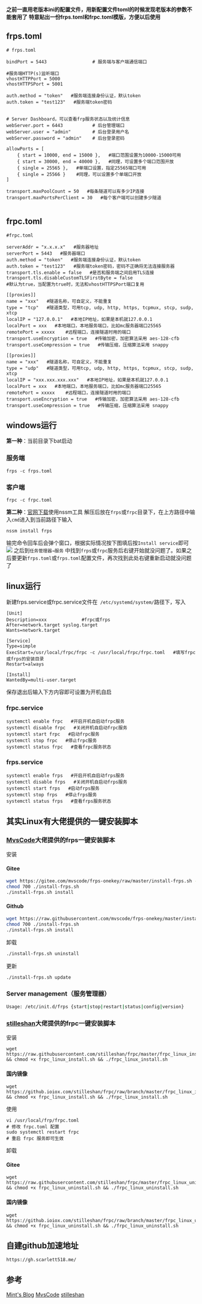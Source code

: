 **之前一直用老版本ini的配置文件，用新配置文件toml的时候发现老版本的参数不能套用了**
**特意贴出一份frps.toml和frpc.toml模版，方便以后使用**
## frps.toml
```
# frps.toml

bindPort = 5443 				# 服务端与客户端通信端口

#服务端HTTP(s)监听端口
vhostHTTPPort = 5000
vhostHTTPSPort = 5001

auth.method = "token"   #服务端连接身份认证，默认token
auth.token = "test123"   #服务端token密码


# Server Dashboard，可以查看frp服务状态以及统计信息
webServer.port = 6443 			# 后台管理端口
webServer.user = "admin"		# 后台登录用户名
webServer.password = "admin"	# 后台登录密码

allowPorts = [
    { start = 10000, end = 15000 },   #端口范围设置为10000-15000可用
    { start = 30000, end = 40000 },   #同理，可设置多个端口范围开放
    { single = 25565 },   #单端口设置，指定25565端口可用
    { single = 25566 }    #同理，可以设置多个单端口开放
]

transport.maxPoolCount = 50   #每条隧道可以有多少IP连接
transport.maxPortsPerClient = 30   #每个客户端可以创建多少隧道


```
## frpc.toml
```
#frpc.toml

serverAddr = "x.x.x.x"   #服务器地址
serverPort = 5443   #服务器端口
auth.method = "token"   #服务端连接身份认证，默认token
auth.token = "test123"   #服务端token密码，密码不正确将无法连接服务器
transport.tls.enable = false   #是否和服务端之间启用TLS连接
transport.tls.disableCustomTLSFirstByte = false
#默认为true，当配置为true时，无法和vhostHTTPSPort端口复用

[[proxies]]
name = "xxx"   #隧道名称，可自定义，不能重复
type = "tcp"   #隧道类型，可用tcp, udp, http, https, tcpmux, stcp, sudp, xtcp
localIP = "127.0.0.1"   #本地IP地址，如果是本机就127.0.0.1
localPort = xxx   #本地端口，本地服务端口，比如mc服务器端口25565
remotePort = xxxxx    #远程端口，连接隧道时用的端口
transport.useEncryption = true   #传输加密，加密算法采用 aes-128-cfb
transport.useCompression = true   #传输压缩，压缩算法采用 snappy

[[proxies]]
name = "xxx"   #隧道名称，可自定义，不能重复
type = "udp"   #隧道类型，可用tcp, udp, http, https, tcpmux, stcp, sudp, xtcp
localIP = "xxx.xxx.xxx.xxx"   #本地IP地址，如果是本机就127.0.0.1
localPort = xxx   #本地端口，本地服务端口，比如mc服务器端口25565
remotePort = xxxxx    #远程端口，连接隧道时用的端口
transport.useEncryption = true   #传输加密，加密算法采用 aes-128-cfb
transport.useCompression = true   #传输压缩，压缩算法采用 snappy

```
## windows运行
**第一种**：当前目录下bat启动
### 服务端
```
frps -c frps.toml
```
### 客户端
```
frpc -c frpc.toml
```
**第二种**：[官网下载](https://www.nssm.cc/download)使用nssm工具
解压后放在`frps`或`frpc`目录下，在上方路径中输入`cmd`进入到当前路径下输入
```
nssm install frps
```
输完命令回车后会弹个窗口，根据实际情况按下图填后按`Install service`即可
![](https://image.scarlett518.me/file/ff5eea24e4a88aec8188d.jpg)
之后到`任务管理器→服务` 中找到`frps`或`frpc`服务后右键开始就没问题了。如果之后要更新`frps.toml`或`frps.toml`配置文件，再次找到此处右键重新启动就没问题了

## linux运行
新建frps.service或frpc.service文件在` /etc/systemd/system/`路径下，写入
```
[Unit]
Description=xxx             #frpc或frps
After=network.target syslog.target
Wants=network.target

[Service]
Type=simple
ExecStart=/usr/local/frpc/frpc -c /usr/local/frpc/frpc.toml   #填写frpc或frps的安装目录
Restart=always

[Install]
WantedBy=multi-user.target
```
保存退出后输入下方内容即可设置为开机自启
### frpc.service
```
systemctl enable frpc   #开启开机自启动frpc服务
systemctl disable frpc   #关闭开机自启动frpc服务
systemctl start frpc   #启动frpc服务
systemctl stop frpc   #停止frpc服务
systemctl status frpc   #查看frpc服务状态
```
### frps.service
```
systemctl enable frps   #开启开机自启动frps服务
systemctl disable frps   #关闭开机自启动frps服务
systemctl start frps   #启动frps服务
systemctl stop frps   #停止frps服务
systemctl status frps   #查看frps服务状态
```
## 其实Linux有大佬提供的一键安装脚本
### [MvsCode](https://github.com/MvsCode)大佬提供的frps一键安装脚本
安装

#### Gitee
```Bash
wget https://gitee.com/mvscode/frps-onekey/raw/master/install-frps.sh -O ./install-frps.sh
chmod 700 ./install-frps.sh
./install-frps.sh install
```
#### Github
```Bash
wget https://raw.githubusercontent.com/mvscode/frps-onekey/master/install-frps.sh -O ./install-frps.sh
chmod 700 ./install-frps.sh
./install-frps.sh install
```
卸载
```Bash
./install-frps.sh uninstall
```
更新
```Bash
./install-frps.sh update
```
### Server management（服务管理器）
```Bash
Usage: /etc/init.d/frps {start|stop|restart|status|config|version}
```
### [stilleshan](https://github.com/stilleshan)大佬提供的frpc一键安装脚本
安装
```shell
wget https://raw.githubusercontent.com/stilleshan/frpc/master/frpc_linux_install.sh && chmod +x frpc_linux_install.sh && ./frpc_linux_install.sh
```
#### 国内镜像
```
wget https://github.ioiox.com/stilleshan/frpc/raw/branch/master/frpc_linux_install.sh && chmod +x frpc_linux_install.sh && ./frpc_linux_install.sh
```
使用
```shell
vi /usr/local/frp/frpc.toml
# 修改 frpc.toml 配置
sudo systemctl restart frpc
# 重启 frpc 服务即可生效
```
卸载
#### Gitee
```
wget https://raw.githubusercontent.com/stilleshan/frpc/master/frpc_linux_uninstall.sh && chmod +x frpc_linux_uninstall.sh && ./frpc_linux_uninstall.sh
```
#### 国内镜像
```
wget https://github.ioiox.com/stilleshan/frpc/raw/branch/master/frpc_linux_uninstall.sh && chmod +x frpc_linux_uninstall.sh && ./frpc_linux_uninstall.sh
```

## 自建github加速地址
```
https://gh.scarlett518.me/
```

## 参考
[Mint's Blog](https://blog.hoshiroko.com/archives/37f497acabc8/)
[MvsCode](https://github.com/MvsCode/frps-onekey)
[stilleshan](https://github.com/stilleshan/frpc)
